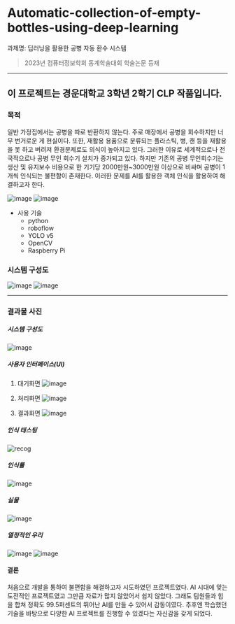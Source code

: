 # Automatic-collection-of-empty-bottles-using-deep-learning
과제명: 딥러닝을 활용한 공병 자동 환수 시스템
> 2023년 컴퓨터정보학회 동계학술대회 학술논문 등재

* * *

## 이 프로젝트는 경운대학교 3학년 2학기 CLP 작품입니다.

### 목적
일반 가정집에서는 공병을 따로 반환하지 않는다. 주로 매장에서 공병을 회수하지만 너무 번거로운 게 현실이다. 또한, 재활용 용품으로 분류되는 플라스틱, 병, 캔 등을 재활용을 못 하고 버려져 환경문제로도 의식이 높아지고 있다. 그러한 이유로 세계적으로나 전국적으로나 공병 무인 회수기 설치가 증가되고 있다. 하지만 기존의 공병 무인회수기는 생산 및 유지보수 비용으로 한 기기당 2000만원~3000만원 이상으로 비싸며 공병이 1개씩 인식되는 불편함이 존재한다. 이러한 문제를 AI를 활용한 객체 인식을 활용하여 해결하고자 한다.

![image](https://github.com/sckdrms/Vehicle-data-analysis-dashboard-for-sudden-acceleration-accidents/assets/56631950/b7d6d996-82f5-4265-9610-a64cad6083d8)
![image](https://github.com/sckdrms/Vehicle-data-analysis-dashboard-for-sudden-acceleration-accidents/assets/56631950/45d22392-a9fc-4a6b-8906-2704736d963a)

* 사용 기술
  - python
  - roboflow
  - YOLO v5
  - OpenCV
  - Raspberry Pi

### 시스템 구성도
![image](https://github.com/sckdrms/Vehicle-data-analysis-dashboard-for-sudden-acceleration-accidents/assets/56631950/e2ba7a36-54af-4102-aab5-f7f9180a2899)
![image](https://github.com/sckdrms/study/assets/56631950/70478dd6-115f-47c6-b706-322a7d51d7b4)

* * *

### 결과물 사진

##### 시스템 구성도
![image](https://github.com/sckdrms/Vehicle-data-analysis-dashboard-for-sudden-acceleration-accidents/assets/56631950/f898b41a-c63d-4b77-96f6-000347bb4bc6)

##### 사용자 인터페이스(UI)
1. 대기화면
![image](https://github.com/sckdrms/Automatic-collection-of-empty-bottles-using-deep-learning/assets/56631950/11361818-e3f0-44fa-b9ef-96bea0368b49)

2. 처리화면
![image](https://github.com/sckdrms/Vehicle-data-analysis-dashboard-for-sudden-acceleration-accidents/assets/56631950/72d92957-fd57-4a2d-9cf8-660a5132b29c)

3. 결과화면
![image](https://github.com/sckdrms/Automatic-collection-of-empty-bottles-using-deep-learning/assets/56631950/6d1e8dbf-8634-4871-9843-5f5d8bc0916c)

##### 인식 테스팅
![recog](https://github.com/sckdrms/Vehicle-data-analysis-dashboard-for-sudden-acceleration-accidents/assets/56631950/82214fd5-5ed5-4b03-8211-e17710d5b212)

##### 인식률
![image](https://github.com/sckdrms/Automatic-collection-of-empty-bottles-using-deep-learning/assets/56631950/adb1b747-e5b0-49b4-9e1a-4faa471652f7)

##### 실물
![image](https://github.com/sckdrms/Vehicle-data-analysis-dashboard-for-sudden-acceleration-accidents/assets/56631950/94b0bba4-1232-427b-863c-166bf49012a7)

##### 열정적인 우리
![image](https://github.com/sckdrms/Automatic-collection-of-empty-bottles-using-deep-learning/assets/56631950/3aa17914-25f8-4c4c-bda3-7439be983982)
![image](https://github.com/sckdrms/Automatic-collection-of-empty-bottles-using-deep-learning/assets/56631950/fa444ef8-97d8-4d70-8162-185b5cec99c5)


#### 결론
처음으로 개발을 통하여 불편함을 해결하고자 시도하였던 프로젝트였다.
AI 시대에 맞는 도전적인 프로젝트였고 그만큼 자료가 많지 않았어서 쉽지 않았다.
그래도 팀원들과 힘을 합쳐 정확도 99.5퍼센트의 뛰어난 AI를 만들 수 있어서 감동이였다.
추후엔 학습했던 기술을 바탕으로 다양한 AI 프로젝트를 진행할 수 있겠다는 자신감을 갖게 되었다.
